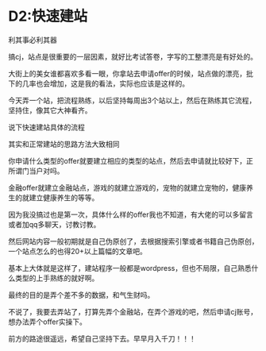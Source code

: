 # D2:快速建站

利其事必利其器

搞cj，站点是很重要的一层因素，就好比考试答卷，字写的工整漂亮是有好处的。

大街上的美女谁都喜欢多看一眼，你拿站去申请offer的时候，站点做的漂亮，批下的几率也会增加，这是我的看法，实际也应该是这样的。

今天弄一个站，把流程熟练，以后坚持每周出3个站以上，然后在熟练其它流程，坚持住，像其它大神看齐。

说下快速建站具体的流程

其实和正常建站的思路方法大致相同

你申请什么类型的offer就要建立相应的类型的站点，然后去申请就比较好下，正所谓门当户对吗。

金融offer就建立金融站点，游戏的就建立游戏的，宠物的就建立宠物的，健康养生的就建立健康养生的等等。

因为我没搞过也是第一次，具体什么样的offer我也不知道，有大佬的可以多留言或者加qq多聊天，讨教讨教。

然后网站内容一般初期就是自己伪原创了，去根据搜索引擎或者书籍自己伪原创，一个站点怎么的也得20+以上篇幅的文章吧。

基本上大体就是这样了，建站程序一般都是wordpress，但也不局限，自己熟悉什么类型的上手熟练的就好啊。

最终的目的是弄个差不多的数据，和气生财吗。

不说了，我要去弄站了，打算先弄个金融站，在弄个游戏的吧，然后申请cj账号，想办法弄个offer实操下。

前方的路途很遥远，希望自己坚持下去。早早月入千刀！！！
